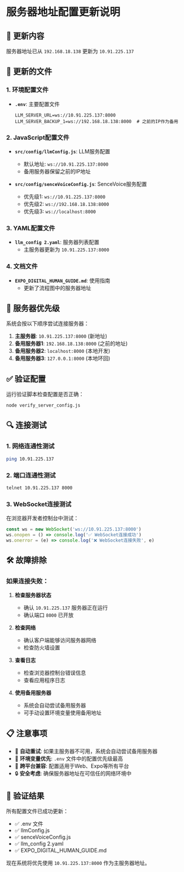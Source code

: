 # 服务器地址配置更新说明

## 📝 更新内容

服务器地址已从 `192.168.18.138` 更新为 `10.91.225.137`

## 🔧 更新的文件

### 1. 环境配置文件
- **`.env`**: 主要配置文件
  ```env
  LLM_SERVER_URL=ws://10.91.225.137:8000
  LLM_SERVER_BACKUP_1=ws://192.168.18.138:8000  # 之前的IP作为备用
  ```

### 2. JavaScript配置文件
- **`src/config/llmConfig.js`**: LLM服务配置
  - 默认地址: `ws://10.91.225.137:8000`
  - 备用服务器保留之前的IP地址

- **`src/config/senceVoiceConfig.js`**: SenceVoice服务配置
  - 优先级1: `ws://10.91.225.137:8000`
  - 优先级2: `ws://192.168.18.138:8000`
  - 优先级3: `ws://localhost:8000`

### 3. YAML配置文件
- **`llm_config 2.yaml`**: 服务器列表配置
  - 主服务器更新为 `10.91.225.137:8000`

### 4. 文档文件
- **`EXPO_DIGITAL_HUMAN_GUIDE.md`**: 使用指南
  - 更新了流程图中的服务器地址

## 🚀 服务器优先级

系统会按以下顺序尝试连接服务器：

1. **主服务器**: `10.91.225.137:8000` (新地址)
2. **备用服务器1**: `192.168.18.138:8000` (之前的地址)
3. **备用服务器2**: `localhost:8000` (本地开发)
4. **备用服务器3**: `127.0.0.1:8000` (本地环回)

## ✅ 验证配置

运行验证脚本检查配置是否正确：

```bash
node verify_server_config.js
```

## 🔍 连接测试

### 1. 网络连通性测试
```bash
ping 10.91.225.137
```

### 2. 端口连通性测试
```bash
telnet 10.91.225.137 8000
```

### 3. WebSocket连接测试
在浏览器开发者控制台中测试：
```javascript
const ws = new WebSocket('ws://10.91.225.137:8000')
ws.onopen = () => console.log('✅ WebSocket连接成功')
ws.onerror = (e) => console.log('❌ WebSocket连接失败', e)
```

## 🛠️ 故障排除

### 如果连接失败：

1. **检查服务器状态**
   - 确认 `10.91.225.137` 服务器正在运行
   - 确认端口 `8000` 已开放

2. **检查网络**
   - 确认客户端能够访问服务器网络
   - 检查防火墙设置

3. **查看日志**
   - 检查浏览器控制台错误信息
   - 查看应用程序日志

4. **使用备用服务器**
   - 系统会自动尝试备用服务器
   - 可手动设置环境变量使用备用地址

## 📋 注意事项

- 🔄 **自动重试**: 如果主服务器不可用，系统会自动尝试备用服务器
- 🔧 **环境变量优先**: `.env` 文件中的配置优先级最高
- 📱 **跨平台兼容**: 配置适用于Web、Expo等所有平台
- 🔒 **安全考虑**: 确保服务器地址在可信任的网络环境中

## 🎯 验证结果

所有配置文件已成功更新：
- ✅ .env 文件
- ✅ llmConfig.js 
- ✅ senceVoiceConfig.js
- ✅ llm_config 2.yaml
- ✅ EXPO_DIGITAL_HUMAN_GUIDE.md

现在系统将优先使用 `10.91.225.137:8000` 作为主服务器地址。